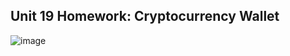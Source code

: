 ## Unit 19 Homework: Cryptocurrency Wallet
![image](https://github.com/sobiiyver/Module-19-Challenge/assets/149747033/e233cc86-4de4-4cdb-857d-77336f9e3ff1)
